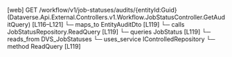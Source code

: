 [web] GET /workflow/v1/job-statuses/audits/{entityId:Guid}  (Dataverse.Api.External.Controllers.v1.Workflow.JobStatusController.GetAuditQuery)  [L116–L121]
  └─ maps_to EntityAuditDto [L119]
  └─ calls JobStatusRepository.ReadQuery [L119]
  └─ queries JobStatus [L119]
    └─ reads_from DVS_JobStatuses
  └─ uses_service IControlledRepository<JobStatus>
    └─ method ReadQuery [L119]

